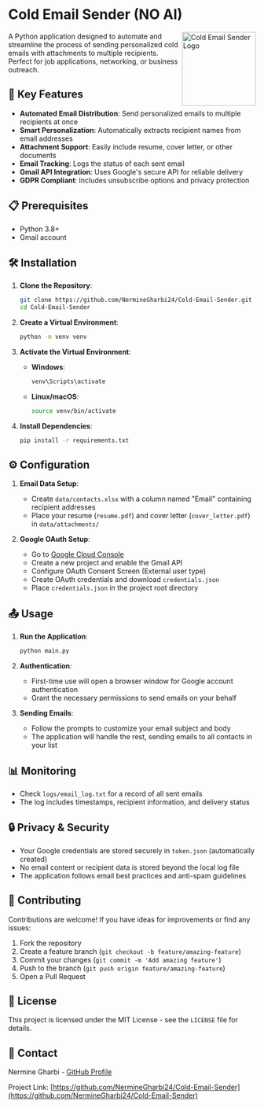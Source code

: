 # Cold Email Sender (NO AI)

<img src="Cold_Mail_Sender\logo.png" alt="Cold Email Sender Logo" align="right" width="150"/>

A Python application designed to automate and streamline the process of sending personalized cold emails with attachments to multiple recipients. Perfect for job applications, networking, or business outreach.

## 🚀 Key Features

- **Automated Email Distribution**: Send personalized emails to multiple recipients at once
- **Smart Personalization**: Automatically extracts recipient names from email addresses
- **Attachment Support**: Easily include resume, cover letter, or other documents
- **Email Tracking**: Logs the status of each sent email
- **Gmail API Integration**: Uses Google's secure API for reliable delivery
- **GDPR Compliant**: Includes unsubscribe options and privacy protection

## 📋 Prerequisites

- Python 3.8+
- Gmail account

## 🛠️ Installation

1. **Clone the Repository**:
   ```bash
   git clone https://github.com/NermineGharbi24/Cold-Email-Sender.git
   cd Cold-Email-Sender
   ```

2. **Create a Virtual Environment**:
   ```bash
   python -m venv venv
   ```

3. **Activate the Virtual Environment**:
   - **Windows**:
     ```bash
     venv\Scripts\activate
     ```
   - **Linux/macOS**:
     ```bash
     source venv/bin/activate
     ```

4. **Install Dependencies**:
   ```bash
   pip install -r requirements.txt
   ```

## ⚙️ Configuration

1. **Email Data Setup**:
   - Create `data/contacts.xlsx` with a column named "Email" containing recipient addresses
   - Place your resume (`resume.pdf`) and cover letter (`cover_letter.pdf`) in `data/attachments/`

2. **Google OAuth Setup**:
   - Go to [Google Cloud Console](https://console.cloud.google.com/)
   - Create a new project and enable the Gmail API
   - Configure OAuth Consent Screen (External user type)
   - Create OAuth credentials and download `credentials.json`
   - Place `credentials.json` in the project root directory

## 📤 Usage

1. **Run the Application**:
   ```bash
   python main.py
   ```

2. **Authentication**:
   - First-time use will open a browser window for Google account authentication
   - Grant the necessary permissions to send emails on your behalf

3. **Sending Emails**:
   - Follow the prompts to customize your email subject and body
   - The application will handle the rest, sending emails to all contacts in your list

## 📊 Monitoring

- Check `logs/email_log.txt` for a record of all sent emails
- The log includes timestamps, recipient information, and delivery status

## 🔒 Privacy & Security

- Your Google credentials are stored securely in `token.json` (automatically created)
- No email content or recipient data is stored beyond the local log file
- The application follows email best practices and anti-spam guidelines

## 🤝 Contributing

Contributions are welcome! If you have ideas for improvements or find any issues:

1. Fork the repository
2. Create a feature branch (`git checkout -b feature/amazing-feature`)
3. Commit your changes (`git commit -m 'Add amazing feature'`)
4. Push to the branch (`git push origin feature/amazing-feature`)
5. Open a Pull Request

## 📝 License

This project is licensed under the MIT License - see the `LICENSE` file for details.

## 📧 Contact

Nermine Gharbi - [GitHub Profile](https://github.com/NermineGharbi24)

Project Link: [https://github.com/NermineGharbi24/Cold-Email-Sender](https://github.com/NermineGharbi24/Cold-Email-Sender)